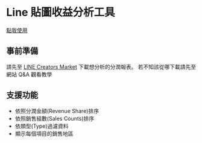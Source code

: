 # Line 貼圖收益分析工具
[點我使用](https://BambiTall.github.io/)

## 事前準備

請先至 [LINE Creators Market](https://creator.line.me/signup/line_auth) 下載想分析的分潤報表。
若不知該從哪下載請先至網站 Q&A 觀看教學

## 支援功能

-   依照分潤金額(Revenue Share)排序
-   依照銷售組數(Sales Counts)排序
-   依類型(Type)過濾資料
-   顯示每個項目的銷售地區
